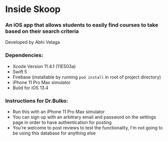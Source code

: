 # Inside Skoop
### An iOS app that allows students to easily find courses to take based on their search criteria
Developed by Abhi Velaga

### Dependencies:
- Xcode Version 11.4.1 (11E503a)
- Swift 5
- Firebase (installable by running `pod install` in root of project directory)
- iPhone 11 Pro Max simulator
- Build for iOS 13.4

### Instructions for Dr.Bulko:
- Run this with an iPhone 11 Pro Max simulator
- You can sign up with an arbitrary email and password on the settings page in order to have authentication for posting
- You're welcome to post reviews to test the functionality, I'm not going to be using this database for anything else


